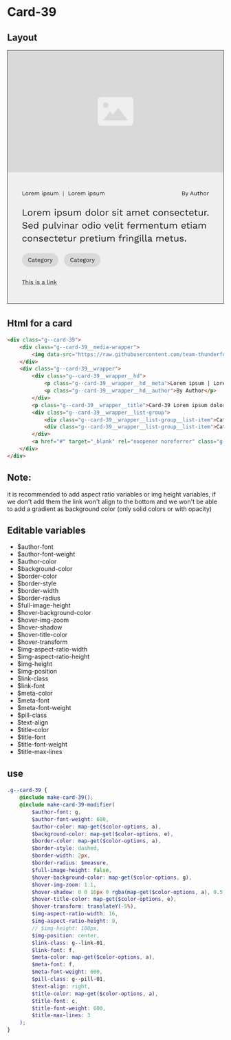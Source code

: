 # Card-39

## Layout

![alt text][card-39]

[card-39]: /src/img/global-components/card/card-39.jpg

## Html for a card

```html
<div class="g--card-39">
    <div class="g--card-39__media-wrapper">
        <img data-src="https://raw.githubusercontent.com/team-thunderfoot/ui/main/src/img/global-components/img-placeholder.jpg" src="/src/img/global-components/placeholder.jpg" alt="alt text" class="g--card-39__media-wrapper__media g--lazy-01" />
    </div>
    <div class="g--card-39__wrapper">
        <div class="g--card-39__wrapper__hd">
            <p class="g--card-39__wrapper__hd__meta">Lorem ipsum | Lorem ipsum</p>
            <p class="g--card-39__wrapper__hd__author">By Author</p>
        </div>
        <p class="g--card-39__wrapper__title">Card-39 Lorem ipsum dolor sit amet consectetur. Sed pulvinar odio velit fermentum etiam consectetur pretium fringilla metus.</p>
        <div class="g--card-39__wrapper__list-group">
            <div class="g--card-39__wrapper__list-group__list-item">Category</div>
            <div class="g--card-39__wrapper__list-group__list-item">Category</div>
        </div>
        <a href="#" target="_blank" rel="noopener noreferrer" class="g--card-39__wrapper__link">This is a link</a>
    </div>
</div>
```
## Note:

it is recommended to add aspect ratio variables or img height variables, if we don't add them the link won't align to the bottom and we won't be able to add a gradient as background color (only solid colors or with opacity)

## Editable variables

- $author-font
- $author-font-weight
- $author-color
- $background-color
- $border-color
- $border-style
- $border-width
- $border-radius
- $full-image-height
- $hover-background-color
- $hover-img-zoom
- $hover-shadow
- $hover-title-color
- $hover-transform
- $img-aspect-ratio-width
- $img-aspect-ratio-height
- $img-height
- $img-position
- $link-class
- $link-font
- $meta-color
- $meta-font
- $meta-font-weight
- $pill-class
- $text-align
- $title-color
- $title-font
- $title-font-weight
- $title-max-lines

## use

```scss
.g--card-39 {
    @include make-card-39();
    @include make-card-39-modifier(
        $author-font: g,
        $author-font-weight: 600,
        $author-color: map-get($color-options, a),
        $background-color: map-get($color-options, e),
        $border-color: map-get($color-options, a),
        $border-style: dashed,
        $border-width: 2px,
        $border-radius: $measure,
        $full-image-height: false,
        $hover-background-color: map-get($color-options, g),
        $hover-img-zoom: 1.1,
        $hover-shadow: 0 0 16px 0 rgba(map-get($color-options, a), 0.5),
        $hover-title-color: map-get($color-options, e),
        $hover-transform: translateY(-5%),
        $img-aspect-ratio-width: 16,
        $img-aspect-ratio-height: 9,
        // $img-height: 100px,
        $img-position: center,
        $link-class: g--link-01,
        $link-font: f,
        $meta-color: map-get($color-options, a),
        $meta-font: f,
        $meta-font-weight: 600,
        $pill-class: g--pill-01,
        $text-align: right,
        $title-color: map-get($color-options, a),
        $title-font: c,
        $title-font-weight: 600,
        $title-max-lines: 3
    );
}
```
